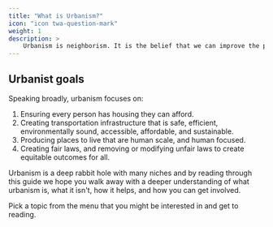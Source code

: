 ```yaml
---
title: "What is Urbanism?"
icon: "icon twa-question-mark"
weight: 1
description: >
    Urbanism is neighborism. It is the belief that we can improve the places we live to create more pleasant, lively, sustainable, and human cities, towns, and suburbs. It is a forward looking, future focused disposition that requires driven, tenacious, and hopeful people to succeed.
---
```


## Urbanist goals

Speaking broadly, urbanism focuses on:

1. Ensuring every person has housing they can afford.
2. Creating transportation infrastructure that is safe, efficient, environmentally sound, accessible, affordable, and sustainable.
3. Producing places to live that are human scale, and human focused.
4. Creating fair laws, and removing or modifying unfair laws to create equitable outcomes for all.

Urbanism is a deep rabbit hole with many niches and by reading through this guide we hope you walk away with a deeper understanding of what urbanism is, what it isn't, how it helps, and how you can get involved.

Pick a topic from the menu that you might be interested in and get to reading.
